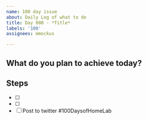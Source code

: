 ```yaml
---
name: 100 day issue
about: Daily Log of what to do
title: Day 000 - *Title*
labels: '100'
assignees: mmockus

---
```


## What do you plan to achieve today?

## Steps

- [ ] 
- [ ]
- [ ] Post to twitter #100DaysofHomeLab
